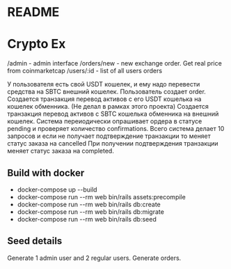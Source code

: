 # README

# Crypto Ex
/admin - admin interface
/orders/new - new exchange order. Get real price from coinmarketcap
/users/:id - list of all users orders

У пользователя есть свой USDT кошелек, и ему надо перевести средства на SBTC внешний кошелек.
Пользователь создает order.
Создается транзакция перевод активов с его USDT кошелька на кошелек обменника. (Не делал в рамках этого проекта)
Создается транзакция перевод активов с SBTC кошелька обменника на внешний кошелек.
Система переиодически опрашивает ордера в статусе pending и проверяет количество confirmations.
Всего система делает 10 запросов и если не получает подтверждение транзакции то меняет статус заказа на cancelled
При получении подтверждения транзакции меняет статус заказа на completed.

## Build with docker
  * docker-compose up --build
  * docker-compose run --rm web bin/rails assets:precompile
  * docker-compose run --rm web bin/rails db:create
  * docker-compose run --rm web bin/rails db:migrate
  * docker-compose run --rm web bin/rails db:seed

## Seed details
Generate 1 admin user and 2 regular users. 
Generate orders. 

